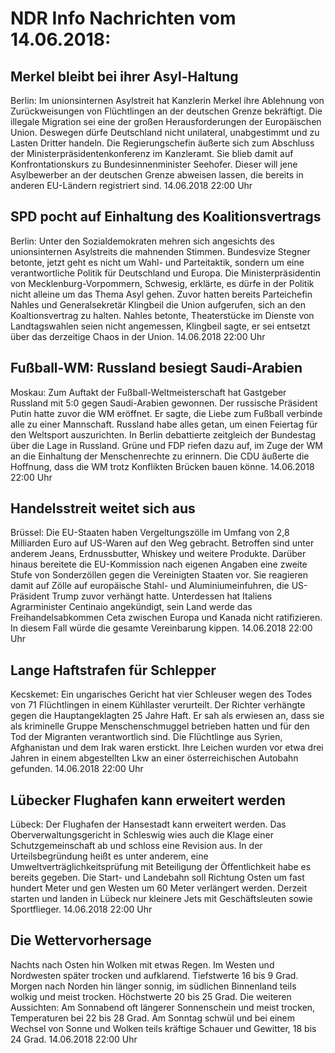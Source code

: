 # NDR Info Nachrichten vom 14.06.2018:


## Merkel bleibt bei ihrer Asyl-Haltung
Berlin: Im unionsinternen Asylstreit hat Kanzlerin Merkel ihre Ablehnung von Zurückweisungen von Flüchtlingen an der deutschen Grenze bekräftigt. Die illegale Migration sei eine der großen Herausforderungen der Europäischen Union. Deswegen dürfe Deutschland nicht unilateral, unabgestimmt und zu Lasten Dritter handeln. Die Regierungschefin äußerte sich zum Abschluss der Ministerpräsidentenkonferenz im Kanzleramt. Sie blieb damit auf Konfrontationskurs zu Bundesinnenminister Seehofer. Dieser will jene Asylbewerber an der deutschen Grenze abweisen lassen, die bereits in anderen EU-Ländern registriert sind. 14.06.2018 22:00 Uhr 

## SPD pocht auf Einhaltung des Koalitionsvertrags
Berlin: Unter den Sozialdemokraten mehren sich angesichts des unionsinternen Asylstreits die mahnenden Stimmen. Bundesvize Stegner betonte, jetzt geht es nicht um Wahl- und Parteitaktik, sondern um eine verantwortliche Politik für Deutschland und Europa. Die Ministerpräsidentin von Mecklenburg-Vorpommern, Schwesig, erklärte, es dürfe in der Politik nicht alleine um das Thema Asyl gehen. Zuvor hatten bereits Parteichefin Nahles und Generalsekretär Klingbeil die Union aufgerufen, sich an den Koaltionsvertrag zu halten. Nahles betonte, Theaterstücke im Dienste von Landtagswahlen seien nicht angemessen, Klingbeil sagte, er sei entsetzt über das derzeitige Chaos in der Union. 14.06.2018 22:00 Uhr 

## Fußball-WM: Russland besiegt Saudi-Arabien
Moskau: Zum Auftakt der Fußball-Weltmeisterschaft hat Gastgeber Russland mit 5:0 gegen  Saudi-Arabien gewonnen. Der russische Präsident Putin hatte zuvor die WM eröffnet. Er sagte, die Liebe zum Fußball verbinde alle zu einer Mannschaft. Russland habe alles getan, um einen Feiertag für den Weltsport auszurichten. In Berlin debattierte zeitgleich der Bundestag über die Lage in Russland. Grüne und FDP riefen dazu auf, im Zuge der WM an die Einhaltung der Menschenrechte zu erinnern. Die CDU äußerte die Hoffnung, dass die WM trotz Konflikten Brücken bauen könne. 14.06.2018 22:00 Uhr 

## Handelsstreit weitet sich aus
Brüssel: Die EU-Staaten haben Vergeltungszölle im Umfang von 2,8 Milliarden Euro auf US-Waren auf den Weg gebracht. Betroffen sind unter anderem Jeans, Erdnussbutter, Whiskey und weitere Produkte. Darüber hinaus bereitete die EU-Kommission nach eigenen Angaben eine zweite Stufe von Sonderzöllen gegen die Vereinigten Staaten vor. Sie reagieren damit auf Zölle auf europäische Stahl- und Aluminiumeinfuhren, die US-Präsident Trump zuvor verhängt hatte. Unterdessen hat Italiens Agrarminister Centinaio angekündigt, sein Land werde das Freihandelsabkommen Ceta zwischen Europa und Kanada nicht ratifizieren. In diesem Fall würde die gesamte Vereinbarung kippen. 14.06.2018 22:00 Uhr 

## Lange Haftstrafen für Schlepper
Kecskemet: 	Ein ungarisches Gericht hat vier Schleuser wegen des Todes von 71 Flüchtlingen in einem Kühllaster verurteilt. Der Richter verhängte gegen die Hauptangeklagten 25 Jahre Haft. Er sah als erwiesen an, dass sie als kriminelle Gruppe Menschenschmuggel betrieben hatten und für den Tod der Migranten verantwortlich sind. Die Flüchtlinge aus Syrien, Afghanistan und dem Irak waren erstickt. Ihre Leichen wurden vor etwa drei Jahren in einem abgestellten Lkw an einer österreichischen Autobahn gefunden. 14.06.2018 22:00 Uhr 

## Lübecker Flughafen kann erweitert werden
Lübeck: Der Flughafen der Hansestadt kann erweitert werden. Das Oberverwaltungsgericht in Schleswig wies auch die Klage einer Schutzgemeinschaft ab und schloss eine Revision aus. In der Urteilsbegründung heißt es unter anderem, eine Umweltverträglichkeitsprüfung mit Beteiligung der Öffentlichkeit habe es bereits gegeben. Die Start- und Landebahn soll Richtung Osten um fast hundert Meter und gen Westen um 60 Meter verlängert werden. Derzeit starten und landen in Lübeck nur kleinere Jets mit Geschäftsleuten sowie Sportflieger. 14.06.2018 22:00 Uhr 

## Die Wettervorhersage
Nachts nach Osten hin Wolken mit etwas Regen. Im Westen und Nordwesten später trocken und aufklarend. Tiefstwerte 16 bis 9 Grad. Morgen nach Norden hin länger sonnig, im südlichen Binnenland teils wolkig und meist trocken. Höchstwerte 20 bis 25 Grad. Die weiteren Aussichten: Am Sonnabend oft längerer Sonnenschein und meist trocken, Temperaturen bei 22 bis 28 Grad. Am Sonntag schwül und bei einem Wechsel von Sonne und Wolken teils kräftige Schauer und Gewitter, 18 bis 24 Grad. 14.06.2018 22:00 Uhr 
